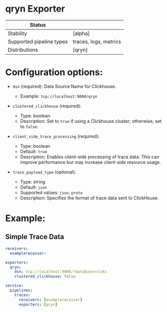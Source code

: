 # qryn Exporter

| Status                   |                       |
| ------------------------ |-----------------------|
| Stability                | [alpha]               |
| Supported pipeline types | traces, logs, metrics |
| Distributions            | [qryn]                |


# Configuration options:
- `dsn` (required): Data Source Name for Clickhouse.
  - Example: `tcp://localhost:9000/qryn`

- `clustered_clickhouse` (required): 
  - Type: boolean
  - Description: Set to `true` if using a Clickhouse cluster; otherwise, set to `false`.

- `client_side_trace_processing` (required):
  - Type: boolean
  - Default: `true`
  - Description: Enables client-side processing of trace data. This can improve performance but may increase client-side resource usage.

- `trace_payload_type` (optional):
  - Type: string
  - Default: `json`
  - Supported values: `json`, `proto`
  - Description: Specifies the format of trace data sent to ClickHouse.


# Example:
## Simple Trace Data

```yaml
receivers:
  examplereceiver:

exporters:
  qryn:
    dsn: tcp://localhost:9000/?database=cloki
    clustered_clickhouse: false

service:
  pipelines:
    traces:
      receivers: [examplereceiver]
      exporters: [qryn]
```

[beta]:https://github.com/open-telemetry/opentelemetry-collector#beta
[contrib]:https://github.com/open-telemetry/opentelemetry-collector-releases/tree/main/distributions/otelcol-contrib
